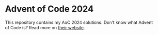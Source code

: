 # Advent of Code 2024

This repository contains my AoC 2024 solutions. Don't know what Advent of Code is? Read more on [their website](https://adventofcode.com/).